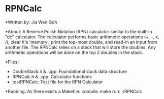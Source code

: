 # RPNCalc
*Written by: Jia Wen Goh
  
*About:  A Reverse Polish Notation (RPN) calculator similar to the built-in "dc" calculator. The calculator performs basic arithmetic operations (+, -, x, /), clear it's 'memory', print the top-most double, and read-in an input from another file.
The RPNCalc relies on a stack that will store the doubles. Any arithmetic operations will be done on the top 2 doubles in the stack.
     
*Files:
- DoubleStack.h & .cpp: Foundational stack data structure  
- RPNCalc.h & .cpp:	Calculator functions
- testRPNCalc:		Test file for the RPN Calculator

*Running:
As there exists a Makefile:
	compile: make
	run:     ./RPNCalc
